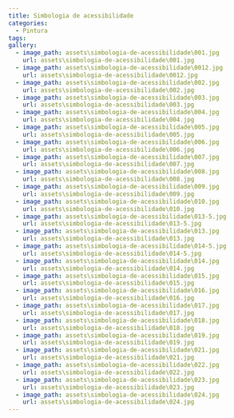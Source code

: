 ```yaml
---
title: Simbologia de acessibilidade
categories:
  - Pintura
tags:
gallery:
  - image_path: assets\simbologia-de-acessibilidade\001.jpg
    url: assets\simbologia-de-acessibilidade\001.jpg
  - image_path: assets\simbologia-de-acessibilidade\0012.jpg
    url: assets\simbologia-de-acessibilidade\0012.jpg
  - image_path: assets\simbologia-de-acessibilidade\002.jpg
    url: assets\simbologia-de-acessibilidade\002.jpg
  - image_path: assets\simbologia-de-acessibilidade\003.jpg
    url: assets\simbologia-de-acessibilidade\003.jpg
  - image_path: assets\simbologia-de-acessibilidade\004.jpg
    url: assets\simbologia-de-acessibilidade\004.jpg
  - image_path: assets\simbologia-de-acessibilidade\005.jpg
    url: assets\simbologia-de-acessibilidade\005.jpg
  - image_path: assets\simbologia-de-acessibilidade\006.jpg
    url: assets\simbologia-de-acessibilidade\006.jpg
  - image_path: assets\simbologia-de-acessibilidade\007.jpg
    url: assets\simbologia-de-acessibilidade\007.jpg
  - image_path: assets\simbologia-de-acessibilidade\008.jpg
    url: assets\simbologia-de-acessibilidade\008.jpg
  - image_path: assets\simbologia-de-acessibilidade\009.jpg
    url: assets\simbologia-de-acessibilidade\009.jpg
  - image_path: assets\simbologia-de-acessibilidade\010.jpg
    url: assets\simbologia-de-acessibilidade\010.jpg
  - image_path: assets\simbologia-de-acessibilidade\013-5.jpg
    url: assets\simbologia-de-acessibilidade\013-5.jpg
  - image_path: assets\simbologia-de-acessibilidade\013.jpg
    url: assets\simbologia-de-acessibilidade\013.jpg
  - image_path: assets\simbologia-de-acessibilidade\014-5.jpg
    url: assets\simbologia-de-acessibilidade\014-5.jpg
  - image_path: assets\simbologia-de-acessibilidade\014.jpg
    url: assets\simbologia-de-acessibilidade\014.jpg
  - image_path: assets\simbologia-de-acessibilidade\015.jpg
    url: assets\simbologia-de-acessibilidade\015.jpg
  - image_path: assets\simbologia-de-acessibilidade\016.jpg
    url: assets\simbologia-de-acessibilidade\016.jpg
  - image_path: assets\simbologia-de-acessibilidade\017.jpg
    url: assets\simbologia-de-acessibilidade\017.jpg
  - image_path: assets\simbologia-de-acessibilidade\018.jpg
    url: assets\simbologia-de-acessibilidade\018.jpg
  - image_path: assets\simbologia-de-acessibilidade\019.jpg
    url: assets\simbologia-de-acessibilidade\019.jpg
  - image_path: assets\simbologia-de-acessibilidade\021.jpg
    url: assets\simbologia-de-acessibilidade\021.jpg
  - image_path: assets\simbologia-de-acessibilidade\022.jpg
    url: assets\simbologia-de-acessibilidade\022.jpg
  - image_path: assets\simbologia-de-acessibilidade\023.jpg
    url: assets\simbologia-de-acessibilidade\023.jpg
  - image_path: assets\simbologia-de-acessibilidade\024.jpg
    url: assets\simbologia-de-acessibilidade\024.jpg
---
```

